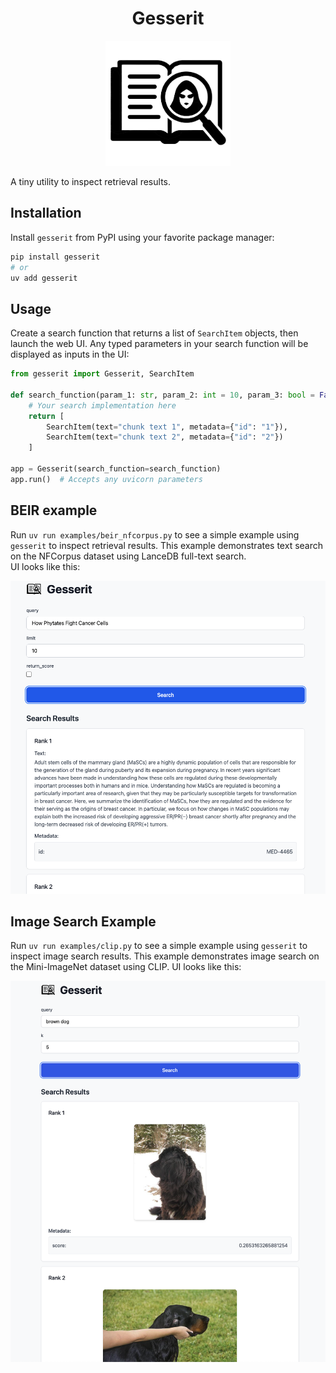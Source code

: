 <div align="center">
  
# Gesserit

</div>

<div align="center">
  <img src="gesserit/static/gesserit.svg" alt="drawing" style="width:200px;"/>
</div>

A tiny utility to inspect retrieval results.

## Installation
Install `gesserit` from PyPI using your favorite package manager:

```bash
pip install gesserit
# or
uv add gesserit
```

## Usage

Create a search function that returns a list of `SearchItem` objects, then launch the web UI. Any typed parameters in your search function will be displayed as inputs in the UI:

```python
from gesserit import Gesserit, SearchItem

def search_function(param_1: str, param_2: int = 10, param_3: bool = False):
    # Your search implementation here
    return [
        SearchItem(text="chunk text 1", metadata={"id": "1"}), 
        SearchItem(text="chunk text 2", metadata={"id": "2"})
    ]

app = Gesserit(search_function=search_function)
app.run()  # Accepts any uvicorn parameters
```

## BEIR example
Run `uv run examples/beir_nfcorpus.py` to see a simple example using `gesserit` to inspect retrieval results. This example demonstrates text search on the NFCorpus dataset using LanceDB full-text search.  
UI looks like this:

![BEIR example](examples/beir_nfcorpus.png)

## Image Search Example
Run `uv run examples/clip.py` to see a simple example using `gesserit` to inspect image search results. This example demonstrates image search on the Mini-ImageNet dataset using CLIP.
UI looks like this:

![Image Search Example](examples/clip.png)